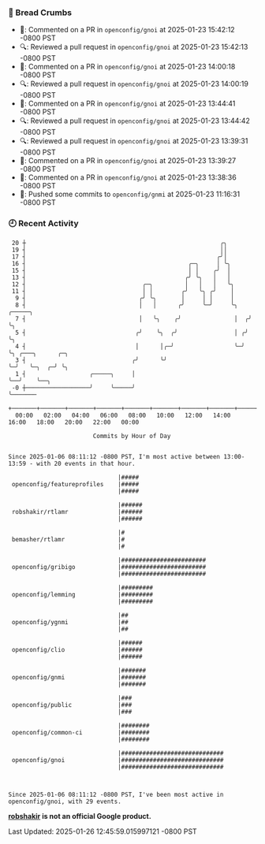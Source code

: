 ### 🍞 Bread Crumbs

 * 💬: Commented on a PR in  `openconfig/gnoi` at 2025-01-23 15:42:12 -0800 PST
 * 🔍: Reviewed a pull request in  `openconfig/gnoi` at 2025-01-23 15:42:13 -0800 PST
 * 💬: Commented on a PR in  `openconfig/gnoi` at 2025-01-23 14:00:18 -0800 PST
 * 🔍: Reviewed a pull request in  `openconfig/gnoi` at 2025-01-23 14:00:19 -0800 PST
 * 💬: Commented on a PR in  `openconfig/gnoi` at 2025-01-23 13:44:41 -0800 PST
 * 🔍: Reviewed a pull request in  `openconfig/gnoi` at 2025-01-23 13:44:42 -0800 PST
 * 🔍: Reviewed a pull request in  `openconfig/gnoi` at 2025-01-23 13:39:31 -0800 PST
 * 💬: Commented on a PR in  `openconfig/gnoi` at 2025-01-23 13:39:27 -0800 PST
 * 💬: Commented on a PR in  `openconfig/gnoi` at 2025-01-23 13:38:36 -0800 PST
 * 🚢: Pushed some commits to `openconfig/gnmi` at 2025-01-23 11:16:31 -0800 PST

### 🕘 Recent Activity
```
 20 ┼                                                       ╭╮
 19 ┤                                                       ││
 17 ┤                                                      ╭╯│
 16 ┤                                              ╭─╮     │ ╰╮
 15 ┤                                              │ │    ╭╯  │
 13 ┤                                             ╭╯ ╰╮   │   │
 12 ┤                                 ╭─╮         │   │   │   ╰╮
 11 ┤                                 │ │        ╭╯   ╰╮ ╭╯    │
  9 ┤                                ╭╯ ╰╮       │     │ │     │
  8 ┤                                │   │      ╭╯     ╰─╯     ╰╮   ╭─────╮
  7 ┤                                │   ╰╮    ╭╯               │  ╭╯     ╰╮
  5 ┤                               ╭╯    ╰╮  ╭╯                │ ╭╯       ╰╮
  4 ┤                               │      │╭─╯                 ╰─╯         ╰╮ ╭───╮      ╭─╮
  3 ┤                              ╭╯      ╰╯                                ╰─╯   ╰─╮  ╭─╯ ╰╮
  1 ┤                  ╭─────╮     │                                                 ╰──╯    ╰──╮
 -0 ┼──────────────────╯     ╰─────╯                                                            ╰───────
    +───────+───────+───────+───────+───────+───────+───────+───────+───────+───────+───────+───────+────
  00:00   02:00   04:00   06:00   08:00   10:00   12:00   14:00   16:00   18:00   20:00   22:00   00:00   

						Commits by Hour of Day


Since 2025-01-06 08:11:12 -0800 PST, I'm most active between 13:00-13:59 - with 20 events in that hour.

```



```
                               |#####
 openconfig/featureprofiles    |#####
                               |#####

                               |######
 robshakir/rtlamr              |######
                               |######

                               |#
 bemasher/rtlamr               |#
                               |#

                               |########################
 openconfig/gribigo            |########################
                               |########################

                               |#########
 openconfig/lemming            |#########
                               |#########

                               |##
 openconfig/ygnmi              |##
                               |##

                               |######
 openconfig/clio               |######
                               |######

                               |#######
 openconfig/gnmi               |#######
                               |#######

                               |###
 openconfig/public             |###
                               |###

                               |########
 openconfig/common-ci          |########
                               |########

                               |#############################
 openconfig/gnoi               |#############################
                               |#############################



Since 2025-01-06 08:11:12 -0800 PST, I've been most active in openconfig/gnoi, with 29 events.

```
**[robshakir](mailto:robjs@google.com) is not an official Google product.**  


Last Updated: 2025-01-26 12:45:59.015997121 -0800 PST
